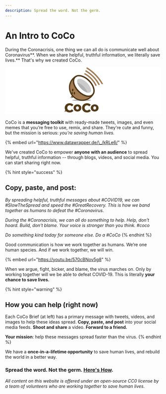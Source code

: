 ```yaml
---
description: Spread the word. Not the germ.
---
```


# An Intro to CoCo

During the Coronacrisis, one thing we can all do is communicate well about Coronavirus**. When we share helpful, truthful information, we literally save lives.** That's why we created CoCo.

![Coronavirus + Communication = CoCo.](.gitbook/assets/coco-wide.png)

CoCo is a **messaging toolkit** with ready-made tweets, images, and even memes that you’re free to use, remix, and share. They're cute and funny, but the mission is serious: _you're saving human lives._

{% embed url="https://www.datawrapper.de/\_/kRLe6/" %}

We've created CoCo to empower **anyone with an audience** to spread helpful, truthful information -- through blogs, videos, and social media. You can start sharing right now.

{% hint style="success" %}
## **Copy, paste, and post:**

_By spreading helpful, truthful messages about \#COVID19, we can \#SlowTheSpread and speed the \#GreatRecovery. This is how we band together as humans to defeat the \#Coronavirus._

_During the \#Coronacrisis, we can all do something to help. Help, don't hoard. Build, don't blame. Your voice is stronger than you think. \#coco_

_Do something kind today for someone else. Do a \#CoCo_
{% endhint %}

Good communication is how we work together as humans. We’re one human species. And if we work together, we will win.

{% embed url="https://youtu.be/570cBNov5g8" %}

When we argue, fight, bicker, and blame, the virus marches on. Only by working together will we be able to defeat COVID-19. This is literally **your chance to save lives.**

{% hint style="warning" %}
## **How you can help \(right now\)**

Each CoCo Brief \(at left\) has a primary message with tweets, videos, and images to help these ideas spread. **Copy, paste, and post** into your social media feeds. **Shoot and share** a video. **Forward to a friend.** 

**Your mission**: help these messages spread faster than the virus.
{% endhint %}

We have a **once-in-a-lifetime opportunity** to save human lives, and rebuild the world in a better way.

### Spread the word. Not the germ. [Here's How](how-to-help.md).



_All content on this website is offered under an open-source CC0 license_ _by a team of volunteers who are working together to save human lives._ 

